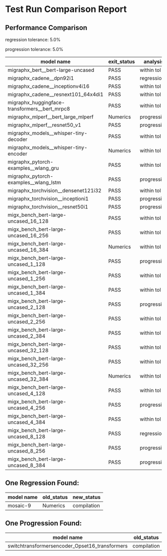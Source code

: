 # Test Run Comparison Report

## Performance Comparison

regression tolerance: 5.0%

progression tolerance: 5.0%

|model name|exit_status|analysis|old_time_ms|new_time_ms|change_ms|percent_change|
|---|---|---|---|---|---|---|
|migraphx_bert__bert-large-uncased|PASS|within tol|372.8482|369.8524|-2.9958|-0.8%|
|migraphx_cadene__dpn92i1|PASS|regression|173.6264|200.529|26.9026|15.49%|
|migraphx_cadene__inceptionv4i16|PASS|within tol|5714.1758|5534.1703|-180.0055|-3.15%|
|migraphx_cadene__resnext101_64x4di1|PASS|within tol|317.4379|315.0188|-2.4191|-0.76%|
|migraphx_huggingface-transformers__bert_mrpc8|PASS|within tol|404.8965|398.8094|-6.0871|-1.5%|
|migraphx_mlperf__bert_large_mlperf|Numerics|progression|476.9557|429.0772|-47.8785|-10.04%|
|migraphx_mlperf__resnet50_v1|PASS|progression|280.6539|86.5018|-194.1521|-69.18%|
|migraphx_models__whisper-tiny-decoder|PASS|within tol|58.1265|57.3159|-0.8106|-1.39%|
|migraphx_models__whisper-tiny-encoder|Numerics|within tol|208.1427|208.9441|0.8014|0.39%|
|migraphx_pytorch-examples__wlang_gru|PASS|within tol|65.2318|65.7037|0.4719|0.72%|
|migraphx_pytorch-examples__wlang_lstm|PASS|progression|19.871|18.5955|-1.2754|-6.42%|
|migraphx_torchvision__densenet121i32|PASS|within tol|1492.7939|1507.0492|14.2553|0.95%|
|migraphx_torchvision__inceptioni1|PASS|progression|211.1171|198.5868|-12.5303|-5.94%|
|migraphx_torchvision__resnet50i1|PASS|progression|93.1502|83.5376|-9.6126|-10.32%|
|migx_bench_bert-large-uncased_16_128|PASS|within tol|1517.0968|1529.4707|12.374|0.82%|
|migx_bench_bert-large-uncased_16_256|PASS|within tol|5302.5595|5264.9729|-37.5866|-0.71%|
|migx_bench_bert-large-uncased_16_384|Numerics|within tol|9309.2797|9583.9948|274.715|2.95%|
|migx_bench_bert-large-uncased_1_128|PASS|progression|162.8701|152.881|-9.9891|-6.13%|
|migx_bench_bert-large-uncased_1_256|PASS|within tol|250.8675|261.8194|10.9519|4.37%|
|migx_bench_bert-large-uncased_1_384|PASS|within tol|393.5898|390.3605|-3.2293|-0.82%|
|migx_bench_bert-large-uncased_2_128|PASS|progression|273.5181|247.3202|-26.1979|-9.58%|
|migx_bench_bert-large-uncased_2_256|PASS|within tol|462.2729|456.5354|-5.7375|-1.24%|
|migx_bench_bert-large-uncased_2_384|PASS|within tol|666.2203|666.8708|0.6505|0.1%|
|migx_bench_bert-large-uncased_32_128|PASS|within tol|5058.8574|5147.8716|89.0141|1.76%|
|migx_bench_bert-large-uncased_32_256|PASS|within tol|13538.9214|13339.9344|-198.987|-1.47%|
|migx_bench_bert-large-uncased_32_384|Numerics|within tol|23583.9057|23615.7154|31.8097|0.13%|
|migx_bench_bert-large-uncased_4_128|PASS|within tol|411.4219|405.4992|-5.9227|-1.44%|
|migx_bench_bert-large-uncased_4_256|PASS|progression|851.8217|798.5473|-53.2744|-6.25%|
|migx_bench_bert-large-uncased_4_384|PASS|within tol|1239.8326|1266.0063|26.1736|2.11%|
|migx_bench_bert-large-uncased_8_128|PASS|regression|746.6437|791.6392|44.9955|6.03%|
|migx_bench_bert-large-uncased_8_256|PASS|progression|1965.5954|1754.9413|-210.6541|-10.72%|
|migx_bench_bert-large-uncased_8_384|PASS|progression|3727.7512|3390.6152|-337.136|-9.04%|

## One Regression Found:

|model name|old_status|new_status|
|---|---|---|
|mosaic-9|Numerics|compilation|

## One Progression Found:

|model name|old_status|new_status|
|---|---|---|
|switchtransformersencoder_Opset16_transformers|compilation|PASS|

